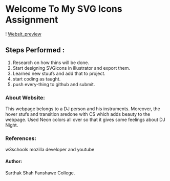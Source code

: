 # Welcome To My SVG Icons Assignment
! [Websit_preview](/images/screenshot_readme.png)

## Steps Performed :
1. Research on how thins will be done.
2. Start designing SVGicons in illustrator and export them.
3. Learned new stuufs and add that to project.
4. start coding as taught.
5. push every-thing to github and submit.

### About Website:
  This webpage belongs to a DJ person and his instruments.
 Moreover, the hover stufs and transition aredone with CS which adds beauty to the webpage.
 Used Neon colors all over so that it gives some feelings about DJ Night.

### References:
w3schools mozilla developer and youtube

#### Author:
Sarthak Shah 
Fanshawe College. 